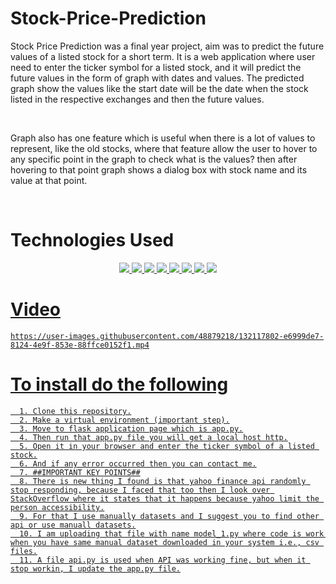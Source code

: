 <p align="center">
  
  # Stock-Price-Prediction
  
  Stock Price Prediction was a final year project, aim was to predict the future values of a listed stock for a short term. It is a web application where user need   to enter the ticker symbol for a listed stock, and it will predict the future values in the form of graph with dates and values. The predicted graph show the       values like the start date will be the date when the stock listed in the respective exchanges and then the future values.
  
  <br>
  
  Graph also has one feature which is useful when there is a lot of values to represent, like the old stocks, where that feature allow the user to hover to any       specific point in the graph to check what is the values? then after hovering to that point graph shows a dialog box with stock name and its value at that point. 
    
</p>

<br>

<p align="center">
  
  # Technologies Used
  
  <p align="center">
    <a href = "https://www.markdownguide.org/basic-syntax/"><img src ="https://img.shields.io/badge/Flask-1572B6?style=for-the-badge&logo=flask&logoColor=white">
    <a href = "https://www.markdownguide.org/basic-syntax/"><img src ="https://img.shields.io/badge/ARIMA Model-F34F26?style=for-the-badge&logo=machinelearning&logoColor=white">
    <a href = "https://www.markdownguide.org/basic-syntax/"><img src ="https://img.shields.io/badge/Chart.js-3776BA?style=for-the-badge&logo=javascript&logoColor=white">
    <a href = "https://www.markdownguide.org/basic-syntax/"><img src ="https://img.shields.io/badge/Python-3776AB?style=for-the-badge&logo=python&logoColor=white">
    <a href = "https://www.markdownguide.org/basic-syntax/"><img src ="https://img.shields.io/badge/HTML5-E34F26?style=for-the-badge&logo=html5&logoColor=white">
    <a href = "https://www.markdownguide.org/basic-syntax/"><img src ="https://img.shields.io/badge/CSS3-1572B6?style=for-the-badge&logo=css3&logoColor=white">
    <a href = "https://www.markdownguide.org/basic-syntax/"><img src ="https://img.shields.io/badge/JavaScript-ED8B00?style=for-the-badge&logo=javascript&logoColor=white">
    <a href = "https://www.markdownguide.org/basic-syntax/"><img src ="https://img.shields.io/badge/Yahoo Finace API-1572B6?style=for-the-badge&logo=api&logoColor=white">
  </p>
  
</p>
      
  # Video
      
    https://user-images.githubusercontent.com/48879218/132117802-e6999de7-8124-4e9f-853e-88ffce0152f1.mp4
      

<p align="center">
  
  #  To install do the following
  
      1. Clone this repository.
      2. Make a virtual environment (important step).
      3. Move to flask application page which is app.py.
      4. Then run that app.py file you will get a local host http.
      5. Open it in your browser and enter the ticker symbol of a listed stock.
      6. And if any error occurred then you can contact me.
      7. ##IMPORTANT KEY POINTS##
      8. There is new thing I found is that yahoo finance api randomly stop responding, because I faced that too then I look over StackOverflow where it states that it happens because yahoo limit the person accessibility.
      9. For that I use manually datasets and I suggest you to find other api or use manuall datasets.
      10. I am uploading that file with name model_1.py where code is work when you have same manual dataset downloaded in your system i.e., csv files.
      11. A file api.py is used when API was working fine, but when it stop workin, I update the app.py file.

</p>


